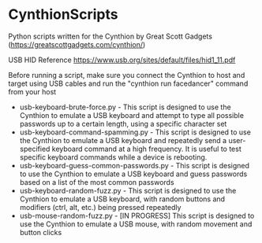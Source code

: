 # CynthionScripts
Python scripts written for the Cynthion by Great Scott Gadgets (https://greatscottgadgets.com/cynthion/)

USB HID Reference https://www.usb.org/sites/default/files/hid1_11.pdf

Before running a script, make sure you connect the Cynthion to host and target using USB cables and run the "cynthion run facedancer" command from your host

* usb-keyboard-brute-force.py      - This script is designed to use the Cynthion to emulate a USB keyboard and attempt to type all possible passwords up to a certain length, using a specific character set
* usb-keyboard-command-spamming.py - This script is designed to use the Cynthion to emulate a USB keyboard and repeatedly send a user-specified keyboard command at a high frequency.  It is useful to test specific keyboard commands while a device is rebooting.
* usb-keyboard-guess-common-passwords.py - This script is designed to use the Cynthion to emulate a USB keyboard and guess passwords based on a list of the most common passwords
* usb-keyboard-random-fuzz.py      - This script is designed to use the Cynthion to emulate a USB keyboard, with random buttons and modifiers (ctrl, alt, etc.) being pressed repeatedly
* usb-mouse-random-fuzz.py         - [IN PROGRESS] This script is designed to use the Cynthion to emulate a USB mouse, with random movement and button clicks
